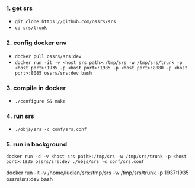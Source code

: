 ### 1. get srs

* `git clone https://github.com/ossrs/srs`
* `cd srs/trunk`

### 2. config docker env

* `docker pull ossrs/srs:dev`
* `docker run -it -v <host srs path>:/tmp/srs -w /tmp/srs/trunk -p <host port>:1935 -p <host port>:1985 -p <host port>:8080 -p <host port>:8085 ossrs/srs:dev bash`

### 3. compile in docker

* `./configure && make`

### 4. run srs

* `./objs/srs -c conf/srs.conf`


### 5. run in background

```
docker run -d -v <host srs path>:/tmp/srs -w /tmp/srs/trunk -p <host port>:1935 ossrs/srs:dev ./objs/srs -c conf/srs.conf
```

docker run -it -v /home/ludian/srs:/tmp/srs -w /tmp/srs/trunk -p 1937:1935 ossrs/srs:dev bash